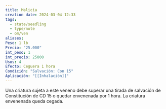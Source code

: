 ```yaml
---
title: Malicia
creation date: 2024-03-04 12:33
tags:
  - state/seedling
  - type/note
  - om/ven
aliases: 
Peso: 1 lb
Precio: "25.000"
int_peso: 1
int_precio: 25000
Usos: 4
Efecto: Ceguera 1 hora
Condición: "Salvación: Con 15"
Aplicación: "[[Inhalación]]"
---
```



Una criatura sujeta a este veneno debe superar una tirada de salvación de Constitución de CD 15 o quedar envenenada por 1 hora. La criatura envenenada queda cegada.
